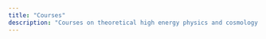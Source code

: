 ```yaml
---
title: "Courses"
description: "Courses on theoretical high energy physics and cosmology. For undergraduate and graduate students."
---
```

